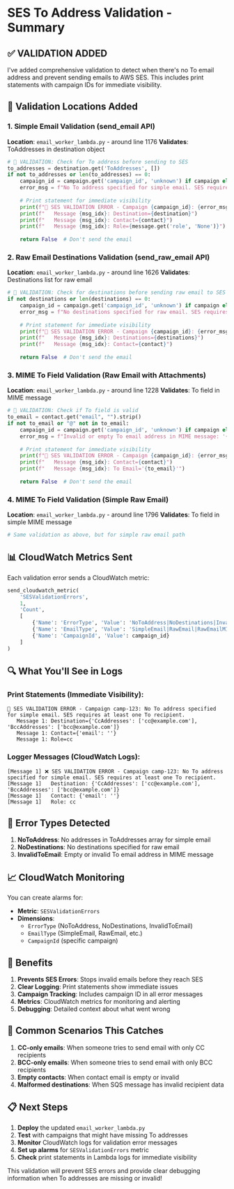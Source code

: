 # SES To Address Validation - Summary

## ✅ **VALIDATION ADDED**

I've added comprehensive validation to detect when there's no To email address and prevent sending emails to AWS SES. This includes print statements with campaign IDs for immediate visibility.

## 📍 **Validation Locations Added**

### **1. Simple Email Validation (send_email API)**
**Location**: `email_worker_lambda.py` - around line 1176
**Validates**: ToAddresses in destination object

```python
# 🚨 VALIDATION: Check for To address before sending to SES
to_addresses = destination.get('ToAddresses', [])
if not to_addresses or len(to_addresses) == 0:
    campaign_id = campaign.get('campaign_id', 'unknown') if campaign else 'unknown'
    error_msg = f"No To address specified for simple email. SES requires at least one To recipient."
    
    # Print statement for immediate visibility
    print(f"🚨 SES VALIDATION ERROR - Campaign {campaign_id}: {error_msg}")
    print(f"   Message {msg_idx}: Destination={destination}")
    print(f"   Message {msg_idx}: Contact={contact}")
    print(f"   Message {msg_idx}: Role={message.get('role', 'None')}")
    
    return False  # Don't send the email
```

### **2. Raw Email Destinations Validation (send_raw_email API)**
**Location**: `email_worker_lambda.py` - around line 1626
**Validates**: Destinations list for raw email

```python
# 🚨 VALIDATION: Check for destinations before sending raw email to SES
if not destinations or len(destinations) == 0:
    campaign_id = campaign.get('campaign_id', 'unknown') if campaign else 'unknown'
    error_msg = f"No destinations specified for raw email. SES requires at least one recipient."
    
    # Print statement for immediate visibility
    print(f"🚨 SES VALIDATION ERROR - Campaign {campaign_id}: {error_msg}")
    print(f"   Message {msg_idx}: Destinations={destinations}")
    print(f"   Message {msg_idx}: Contact={contact}")
    
    return False  # Don't send the email
```

### **3. MIME To Field Validation (Raw Email with Attachments)**
**Location**: `email_worker_lambda.py` - around line 1228
**Validates**: To field in MIME message

```python
# 🚨 VALIDATION: Check if To field is valid
to_email = contact.get("email", "").strip()
if not to_email or "@" not in to_email:
    campaign_id = campaign.get('campaign_id', 'unknown') if campaign else 'unknown'
    error_msg = f"Invalid or empty To email address in MIME message: '{to_email}'"
    
    # Print statement for immediate visibility
    print(f"🚨 SES VALIDATION ERROR - Campaign {campaign_id}: {error_msg}")
    print(f"   Message {msg_idx}: Contact={contact}")
    print(f"   Message {msg_idx}: To Email='{to_email}'")
    
    return False  # Don't send the email
```

### **4. MIME To Field Validation (Simple Raw Email)**
**Location**: `email_worker_lambda.py` - around line 1796
**Validates**: To field in simple MIME message

```python
# Same validation as above, but for simple raw email path
```

## 📊 **CloudWatch Metrics Sent**

Each validation error sends a CloudWatch metric:

```python
send_cloudwatch_metric(
    'SESValidationErrors',
    1,
    'Count',
    [
        {'Name': 'ErrorType', 'Value': 'NoToAddress|NoDestinations|InvalidToEmail'},
        {'Name': 'EmailType', 'Value': 'SimpleEmail|RawEmail|RawEmailMIME|SimpleRawEmail'},
        {'Name': 'CampaignId', 'Value': campaign_id}
    ]
)
```

## 🔍 **What You'll See in Logs**

### **Print Statements (Immediate Visibility)**:
```
🚨 SES VALIDATION ERROR - Campaign camp-123: No To address specified for simple email. SES requires at least one To recipient.
   Message 1: Destination={'CcAddresses': ['cc@example.com'], 'BccAddresses': ['bcc@example.com']}
   Message 1: Contact={'email': ''}
   Message 1: Role=cc
```

### **Logger Messages (CloudWatch Logs)**:
```
[Message 1] ❌ SES VALIDATION ERROR - Campaign camp-123: No To address specified for simple email. SES requires at least one To recipient.
[Message 1]   Destination: {'CcAddresses': ['cc@example.com'], 'BccAddresses': ['bcc@example.com']}
[Message 1]   Contact: {'email': ''}
[Message 1]   Role: cc
```

## 🚨 **Error Types Detected**

1. **NoToAddress**: No addresses in ToAddresses array for simple email
2. **NoDestinations**: No destinations specified for raw email
3. **InvalidToEmail**: Empty or invalid To email address in MIME message

## 📈 **CloudWatch Monitoring**

You can create alarms for:
- **Metric**: `SESValidationErrors`
- **Dimensions**: 
  - `ErrorType` (NoToAddress, NoDestinations, InvalidToEmail)
  - `EmailType` (SimpleEmail, RawEmail, etc.)
  - `CampaignId` (specific campaign)

## 🎯 **Benefits**

1. **Prevents SES Errors**: Stops invalid emails before they reach SES
2. **Clear Logging**: Print statements show immediate issues
3. **Campaign Tracking**: Includes campaign ID in all error messages
4. **Metrics**: CloudWatch metrics for monitoring and alerting
5. **Debugging**: Detailed context about what went wrong

## 🔧 **Common Scenarios This Catches**

1. **CC-only emails**: When someone tries to send email with only CC recipients
2. **BCC-only emails**: When someone tries to send email with only BCC recipients
3. **Empty contacts**: When contact email is empty or invalid
4. **Malformed destinations**: When SQS message has invalid recipient data

## 📋 **Next Steps**

1. **Deploy** the updated `email_worker_lambda.py`
2. **Test** with campaigns that might have missing To addresses
3. **Monitor** CloudWatch logs for validation error messages
4. **Set up alarms** for `SESValidationErrors` metric
5. **Check** print statements in Lambda logs for immediate visibility

This validation will prevent SES errors and provide clear debugging information when To addresses are missing or invalid!
